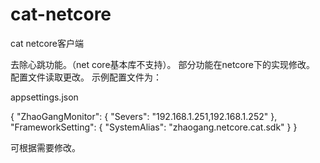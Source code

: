 # cat-netcore
cat netcore客户端

去除心跳功能。（net core基本库不支持）。
部分功能在netcore下的实现修改。
配置文件读取更改。
示例配置文件为：

appsettings.json

{
  "ZhaoGangMonitor": {
    "Severs": "192.168.1.251,192.168.1.252"
  },
  "FrameworkSetting": {
    "SystemAlias": "zhaogang.netcore.cat.sdk"
  }
}

可根据需要修改。


